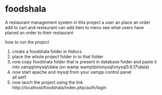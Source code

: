# foodshala
A restaurant management system
in this project a user an place an order add to cart and restaurant can add item to menu see what users have placed an order to their restaurant


*how to run the project*<br>
1. create a foodshala folder in htdocs<br>
2. place the whole project folder in to that folder<br>
3. now copy foodshala folder that is present in database folder and paste it into xampp\mysql\data (on wamp wamp\bin\mysql\mysql5.6.17\data)<br>
4. now start apache and mysql from your xampp control panel<br>
all set!!<br>
5. now lauch the project using the link http://localhost/foodshala/index.php/auth/login
